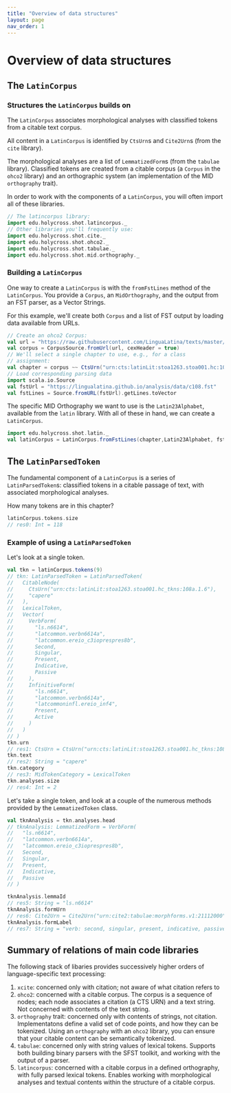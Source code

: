 ```yaml
---
title: "Overview of data structures"
layout: page
nav_order: 1
---
```


# Overview of data structures

## The `LatinCorpus`

### Structures the `LatinCorpus` builds on


The `LatinCorpus` associates morphological analyses with classified tokens from a citable text corpus.

All content in a `LatinCorpus` is identified by `CtsUrn`s and `Cite2Urn`s (from the `cite` library).  

The morphological analyses are a list of `LemmatizedForm`s (from the `tabulae` library).  Classified tokens are created from a citable corpus (a `Corpus` in the `ohco2` library) and an orthographic system (an implementation of the MID `orthography` trait).


In order to work with the components of a `LatinCorpus`, you will often import all of these libraries.

```scala
// The latincorpus library:
import edu.holycross.shot.latincorpus._
// Other libraries you'll frequently use:
import edu.holycross.shot.cite._
import edu.holycross.shot.ohco2._
import edu.holycross.shot.tabulae._
import edu.holycross.shot.mid.orthography._
```


### Building a `LatinCorpus`

One way to create a `LatinCorpus` is with the `fromFstLines` method of the `LatinCorpus`.  You provide a `Corpus`, an `MidOrthography`, and the output from an FST parser, as a Vector Strings.


For this example, we'll create both `Corpus` and a list of FST output by loading data available from URLs.

```scala
// Create an ohco2 Corpus:
val url = "https://raw.githubusercontent.com/LinguaLatina/texts/master/texts/latin23/hyginus.cex"
val corpus = CorpusSource.fromUrl(url, cexHeader = true)
// We'll select a single chapter to use, e.g., for a class
// assignment:
val chapter = corpus ~~ CtsUrn("urn:cts:latinLit:stoa1263.stoa001.hc:108a")
// Load corresponding parsing data
import scala.io.Source
val fstUrl = "https://lingualatina.github.io/analysis/data/c108.fst"
val fstLines = Source.fromURL(fstUrl).getLines.toVector
```

The specific MID Orthography we want to use is the `Latin23Alphabet`, available from the `latin` library. With all of these in hand, we can create a `LatinCorpus`.

```scala
import edu.holycross.shot.latin._
val latinCorpus = LatinCorpus.fromFstLines(chapter,Latin23Alphabet, fstLines, strict=false)
```

## The `LatinParsedToken`



The fundamental component of a `LatinCorpus` is a series of `LatinParsedToken`s: classified tokens in a citable passage of text, with associated morphological analyses.

How many tokens are in this chapter?

```scala
latinCorpus.tokens.size
// res0: Int = 118
```


### Example of using a `LatinParsedToken`

Let's look at a single token.

```scala
val tkn = latinCorpus.tokens(9)
// tkn: LatinParsedToken = LatinParsedToken(
//   CitableNode(
//     CtsUrn("urn:cts:latinLit:stoa1263.stoa001.hc_tkns:108a.1.6"),
//     "capere"
//   ),
//   LexicalToken,
//   Vector(
//     VerbForm(
//       "ls.n6614",
//       "latcommon.verbn6614a",
//       "latcommon.ereio_c3ioprespres8b",
//       Second,
//       Singular,
//       Present,
//       Indicative,
//       Passive
//     ),
//     InfinitiveForm(
//       "ls.n6614",
//       "latcommon.verbn6614a",
//       "latcommoninfl.ereio_inf4",
//       Present,
//       Active
//     )
//   )
// )
tkn.urn
// res1: CtsUrn = CtsUrn("urn:cts:latinLit:stoa1263.stoa001.hc_tkns:108a.1.6")
tkn.text
// res2: String = "capere"
tkn.category
// res3: MidTokenCategory = LexicalToken
tkn.analyses.size
// res4: Int = 2
```

Let's take a single token, and look at a couple of the numerous methods provided by the `LemmatizedToken` class.


```scala
val tknAnalysis = tkn.analyses.head
// tknAnalysis: LemmatizedForm = VerbForm(
//   "ls.n6614",
//   "latcommon.verbn6614a",
//   "latcommon.ereio_c3ioprespres8b",
//   Second,
//   Singular,
//   Present,
//   Indicative,
//   Passive
// )

tknAnalysis.lemmaId
// res5: String = "ls.n6614"
tknAnalysis.formUrn
// res6: Cite2Urn = Cite2Urn("urn:cite2:tabulae:morphforms.v1:21112000")
tknAnalysis.formLabel
// res7: String = "verb: second, singular, present, indicative, passive"
```


## Summary of relations of main code libraries

The following stack of libaries provides successively higher orders of language-specific text processing:

1. `xcite`: concerned only with citation; not aware of what citation refers to
2. `ohco2`: concerned with a citable corpus.  The corpus is a sequence of nodes; each node associates a citation (a CTS URN) and a text string.  Not concerned with contents of the text string.
3. `orthography` trait: concerned only with contents of strings, not citation. Implementatons define a valid set of code points, and how they can be tokenized.  Using an `orthography` with an `ohco2` library, you can ensure that your citable content can be semantically tokenized.
4. `tabulae`:  concerned only with string values of lexical tokens. Supports both building binary parsers with the SFST toolkit, and working with the output of a parser.
5.  `latincorpus`:  concerned with a citable corpus in a defined orthography, with fully parsed lexical tokens.  Enables working with morphological analyses and textual contents within the structure of a citable corpus.
